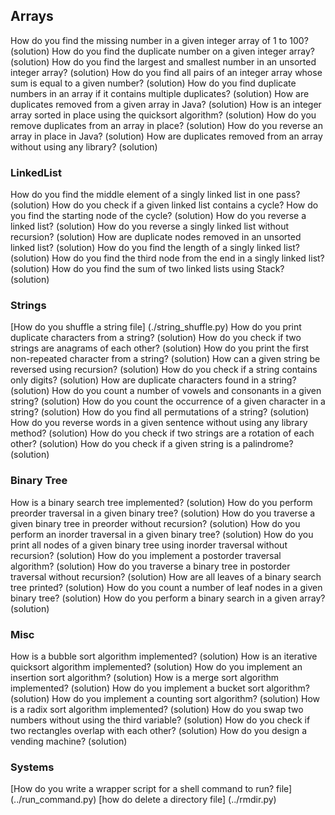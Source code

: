 
## Arrays

How do you find the missing number in a given integer array of 1 to 100? (solution)
How do you find the duplicate number on a given integer array? (solution)
How do you find the largest and smallest number in an unsorted integer array? (solution)
How do you find all pairs of an integer array whose sum is equal to a given number? (solution)
How do you find duplicate numbers in an array if it contains multiple duplicates? (solution)
How are duplicates removed from a given array in Java? (solution)
How is an integer array sorted in place using the quicksort algorithm? (solution)
How do you remove duplicates from an array in place? (solution)
How do you reverse an array in place in Java? (solution)
How are duplicates removed from an array without using any library? (solution)
### LinkedList

How do you find the middle element of a singly linked list in one pass? (solution)
How do you check if a given linked list contains a cycle? How do you find the starting node of the cycle? (solution)
How do you reverse a linked list? (solution)
How do you reverse a singly linked list without recursion? (solution)
How are duplicate nodes removed in an unsorted linked list? (solution)
How do you find the length of a singly linked list? (solution)
How do you find the third node from the end in a singly linked list? (solution)
How do you find the sum of two linked lists using Stack? (solution)

### Strings
[How do you shuffle a string file] (./string_shuffle.py)
How do you print duplicate characters from a string? (solution)
How do you check if two strings are anagrams of each other? (solution)
How do you print the first non-repeated character from a string? (solution)
How can a given string be reversed using recursion? (solution)
How do you check if a string contains only digits? (solution)
How are duplicate characters found in a string? (solution)
How do you count a number of vowels and consonants in a given string? (solution)
How do you count the occurrence of a given character in a string? (solution)
How do you find all permutations of a string? (solution)
How do you reverse words in a given sentence without using any library method? (solution)
How do you check if two strings are a rotation of each other? (solution)
How do you check if a given string is a palindrome? (solution)

### Binary Tree

How is a binary search tree implemented? (solution)
How do you perform preorder traversal in a given binary tree? (solution)
How do you traverse a given binary tree in preorder without recursion? (solution)
How do you perform an inorder traversal in a given binary tree? (solution)
How do you print all nodes of a given binary tree using inorder traversal without recursion? (solution)
How do you implement a postorder traversal algorithm? (solution)
How do you traverse a binary tree in postorder traversal without recursion? (solution)
How are all leaves of a binary search tree printed? (solution)
How do you count a number of leaf nodes in a given binary tree? (solution)
How do you perform a binary search in a given array? (solution)

### Misc

How is a bubble sort algorithm implemented? (solution)
How is an iterative quicksort algorithm implemented? (solution)
How do you implement an insertion sort algorithm? (solution)
How is a merge sort algorithm implemented? (solution)
How do you implement a bucket sort algorithm? (solution)
How do you implement a counting sort algorithm? (solution)
How is a radix sort algorithm implemented? (solution)
How do you swap two numbers without using the third variable? (solution)
How do you check if two rectangles overlap with each other? (solution)
How do you design a vending machine? (solution)

### Systems
[How do you write a wrapper script for a shell command to run? file] (../run_command.py)
[how do delete a directory file] (../rmdir.py)
